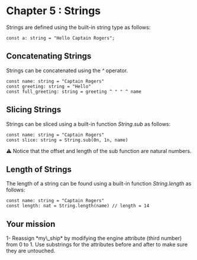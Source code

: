 # Chapter 5 : Strings

<dialog character="mechanics">Red alert captain! When you powered the ship, the engines exploded... Seems like someone sabotaged the igniter! We should find out later. For now, you need to replace the damaged part.</dialog>

Strings are defined using the built-in string type as follows:

```
const a: string = "Hello Captain Rogers";
```

## Concatenating Strings

Strings can be concatenated using the _^_ operator.

```
const name: string = "Captain Rogers"
const greeting: string = "Hello"
const full_greeting: string = greeting ^ " " ^ name
```

## Slicing Strings

Strings can be sliced using a built-in function _String.sub_ as follows:

```
const name: string = "Captain Rogers"
const slice: string = String.sub(0n, 1n, name)
```

⚠️ Notice that the offset and length of the sub function are natural numbers.

## Length of Strings

The length of a string can be found using a built-in function _String.length_ as follows:

```
const name: string = "Captain Rogers"
const length: nat = String.length(name) // length = 14
```

## Your mission

<!-- prettier-ignore -->1- Reassign *my\_ship* by modifying the engine attribute (third number) from 0 to 1. Use substrings for the attributes before and after to make sure they are untouched.
